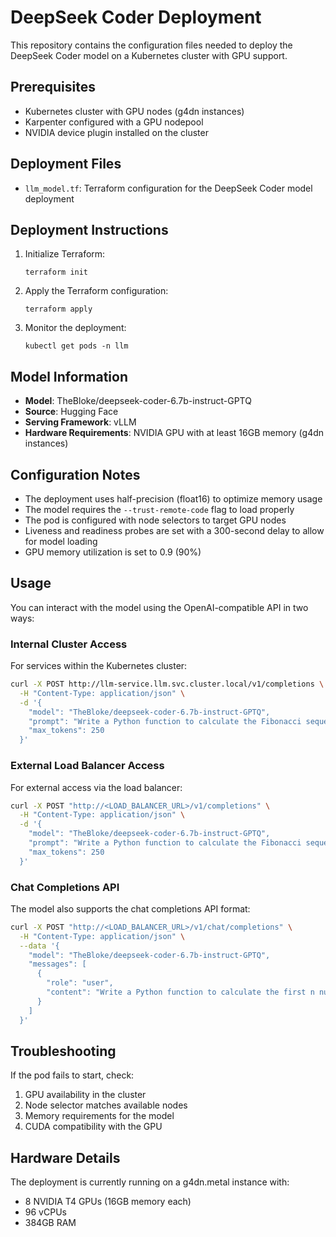 # DeepSeek Coder Deployment

This repository contains the configuration files needed to deploy the DeepSeek Coder model on a Kubernetes cluster with GPU support.

## Prerequisites

- Kubernetes cluster with GPU nodes (g4dn instances)
- Karpenter configured with a GPU nodepool
- NVIDIA device plugin installed on the cluster

## Deployment Files

- `llm_model.tf`: Terraform configuration for the DeepSeek Coder model deployment

## Deployment Instructions

1. Initialize Terraform:
   ```
   terraform init
   ```

2. Apply the Terraform configuration:
   ```
   terraform apply
   ```

3. Monitor the deployment:
   ```
   kubectl get pods -n llm
   ```

## Model Information

- **Model**: TheBloke/deepseek-coder-6.7b-instruct-GPTQ
- **Source**: Hugging Face
- **Serving Framework**: vLLM
- **Hardware Requirements**: NVIDIA GPU with at least 16GB memory (g4dn instances)

## Configuration Notes

- The deployment uses half-precision (float16) to optimize memory usage
- The model requires the `--trust-remote-code` flag to load properly
- The pod is configured with node selectors to target GPU nodes
- Liveness and readiness probes are set with a 300-second delay to allow for model loading
- GPU memory utilization is set to 0.9 (90%)

## Usage

You can interact with the model using the OpenAI-compatible API in two ways:

### Internal Cluster Access

For services within the Kubernetes cluster:

```bash
curl -X POST http://llm-service.llm.svc.cluster.local/v1/completions \
  -H "Content-Type: application/json" \
  -d '{
    "model": "TheBloke/deepseek-coder-6.7b-instruct-GPTQ",
    "prompt": "Write a Python function to calculate the Fibonacci sequence",
    "max_tokens": 250
  }'
```

### External Load Balancer Access

For external access via the load balancer:

```bash
curl -X POST "http://<LOAD_BALANCER_URL>/v1/completions" \
  -H "Content-Type: application/json" \
  -d '{
    "model": "TheBloke/deepseek-coder-6.7b-instruct-GPTQ",
    "prompt": "Write a Python function to calculate the Fibonacci sequence",
    "max_tokens": 250
  }'
```

### Chat Completions API

The model also supports the chat completions API format:

```bash
curl -X POST "http://<LOAD_BALANCER_URL>/v1/chat/completions" \
  -H "Content-Type: application/json" \
  --data '{
    "model": "TheBloke/deepseek-coder-6.7b-instruct-GPTQ",
    "messages": [
      {
        "role": "user",
        "content": "Write a Python function to calculate the first n numbers in the Fibonacci sequence"
      }
    ]
  }'
```

## Troubleshooting

If the pod fails to start, check:
1. GPU availability in the cluster
2. Node selector matches available nodes
3. Memory requirements for the model
4. CUDA compatibility with the GPU

## Hardware Details

The deployment is currently running on a g4dn.metal instance with:
- 8 NVIDIA T4 GPUs (16GB memory each)
- 96 vCPUs
- 384GB RAM
